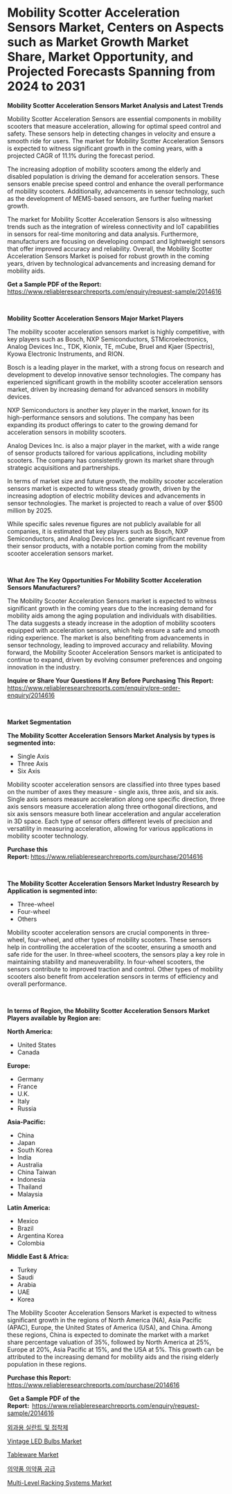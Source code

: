 <p><h1>Mobility Scotter Acceleration Sensors Market, Centers on Aspects such as Market Growth Market Share, Market Opportunity, and Projected Forecasts Spanning from 2024 to 2031</h1></p><p><strong>Mobility Scotter Acceleration Sensors Market Analysis and Latest Trends</strong></p>
<p><p>Mobility Scotter Acceleration Sensors are essential components in mobility scooters that measure acceleration, allowing for optimal speed control and safety. These sensors help in detecting changes in velocity and ensure a smooth ride for users. The market for Mobility Scotter Acceleration Sensors is expected to witness significant growth in the coming years, with a projected CAGR of 11.1% during the forecast period.</p><p>The increasing adoption of mobility scooters among the elderly and disabled population is driving the demand for acceleration sensors. These sensors enable precise speed control and enhance the overall performance of mobility scooters. Additionally, advancements in sensor technology, such as the development of MEMS-based sensors, are further fueling market growth.</p><p>The market for Mobility Scotter Acceleration Sensors is also witnessing trends such as the integration of wireless connectivity and IoT capabilities in sensors for real-time monitoring and data analysis. Furthermore, manufacturers are focusing on developing compact and lightweight sensors that offer improved accuracy and reliability. Overall, the Mobility Scotter Acceleration Sensors Market is poised for robust growth in the coming years, driven by technological advancements and increasing demand for mobility aids.</p></p>
<p><strong>Get a Sample PDF of the Report:&nbsp;</strong> <a href="https://www.reliableresearchreports.com/enquiry/request-sample/2014616">https://www.reliableresearchreports.com/enquiry/request-sample/2014616</a></p>
<p>&nbsp;</p>
<p><strong>Mobility Scotter Acceleration Sensors Major Market Players</strong></p>
<p><p>The mobility scooter acceleration sensors market is highly competitive, with key players such as Bosch, NXP Semiconductors, STMicroelectronics, Analog Devices Inc., TDK, Kionix, TE, mCube, Bruel and Kjaer (Spectris), Kyowa Electronic Instruments, and RION.</p><p>Bosch is a leading player in the market, with a strong focus on research and development to develop innovative sensor technologies. The company has experienced significant growth in the mobility scooter acceleration sensors market, driven by increasing demand for advanced sensors in mobility devices.</p><p>NXP Semiconductors is another key player in the market, known for its high-performance sensors and solutions. The company has been expanding its product offerings to cater to the growing demand for acceleration sensors in mobility scooters.</p><p>Analog Devices Inc. is also a major player in the market, with a wide range of sensor products tailored for various applications, including mobility scooters. The company has consistently grown its market share through strategic acquisitions and partnerships.</p><p>In terms of market size and future growth, the mobility scooter acceleration sensors market is expected to witness steady growth, driven by the increasing adoption of electric mobility devices and advancements in sensor technologies. The market is projected to reach a value of over $500 million by 2025.</p><p>While specific sales revenue figures are not publicly available for all companies, it is estimated that key players such as Bosch, NXP Semiconductors, and Analog Devices Inc. generate significant revenue from their sensor products, with a notable portion coming from the mobility scooter acceleration sensors market.</p></p>
<p>&nbsp;</p>
<p><strong>What Are The Key Opportunities For Mobility Scotter Acceleration Sensors Manufacturers?</strong></p>
<p><p>The Mobility Scooter Acceleration Sensors market is expected to witness significant growth in the coming years due to the increasing demand for mobility aids among the aging population and individuals with disabilities. The data suggests a steady increase in the adoption of mobility scooters equipped with acceleration sensors, which help ensure a safe and smooth riding experience. The market is also benefiting from advancements in sensor technology, leading to improved accuracy and reliability. Moving forward, the Mobility Scooter Acceleration Sensors market is anticipated to continue to expand, driven by evolving consumer preferences and ongoing innovation in the industry.</p></p>
<p><strong>Inquire or Share Your Questions If Any Before Purchasing This Report:</strong> <a href="https://www.reliableresearchreports.com/enquiry/pre-order-enquiry/2014616">https://www.reliableresearchreports.com/enquiry/pre-order-enquiry/2014616</a></p>
<p>&nbsp;</p>
<p><strong>Market Segmentation</strong></p>
<p><strong>The Mobility Scotter Acceleration Sensors Market Analysis by types is segmented into:</strong></p>
<p><ul><li>Single Axis</li><li>Three Axis</li><li>Six Axis</li></ul></p>
<p><p>Mobility scooter acceleration sensors are classified into three types based on the number of axes they measure - single axis, three axis, and six axis. Single axis sensors measure acceleration along one specific direction, three axis sensors measure acceleration along three orthogonal directions, and six axis sensors measure both linear acceleration and angular acceleration in 3D space. Each type of sensor offers different levels of precision and versatility in measuring acceleration, allowing for various applications in mobility scooter technology.</p></p>
<p><strong>Purchase this Report:&nbsp;</strong><a href="https://www.reliableresearchreports.com/purchase/2014616">https://www.reliableresearchreports.com/purchase/2014616</a></p>
<p>&nbsp;</p>
<p><strong>The Mobility Scotter Acceleration Sensors Market Industry Research by Application is segmented into:</strong></p>
<p><ul><li>Three-wheel</li><li>Four-wheel</li><li>Others</li></ul></p>
<p><p>Mobility scooter acceleration sensors are crucial components in three-wheel, four-wheel, and other types of mobility scooters. These sensors help in controlling the acceleration of the scooter, ensuring a smooth and safe ride for the user. In three-wheel scooters, the sensors play a key role in maintaining stability and maneuverability. In four-wheel scooters, the sensors contribute to improved traction and control. Other types of mobility scooters also benefit from acceleration sensors in terms of efficiency and overall performance.</p></p>
<p>&nbsp;</p>
<p><strong>In terms of Region, the Mobility Scotter Acceleration Sensors Market Players available by Region are:</strong></p>
<p>
    <p> <strong> North America: </strong>
        <ul>
            <li>United States</li>
            <li>Canada</li>
        </ul>
        </p> 
    <p> <strong> Europe: </strong>
        <ul>
            <li>Germany</li>
            <li>France</li>
            <li>U.K.</li>
            <li>Italy</li>
            <li>Russia</li>
        </ul>
        </p> 
    <p> <strong> Asia-Pacific: </strong>
        <ul>
            <li>China</li>
            <li>Japan</li>
            <li>South Korea</li>
            <li>India</li>
            <li>Australia</li>
            <li>China Taiwan</li>
            <li>Indonesia</li>
            <li>Thailand</li>
            <li>Malaysia</li>
        </ul>
        </p> 
    <p> <strong> Latin America: </strong>
        <ul>
            <li>Mexico</li>
            <li>Brazil</li>
            <li>Argentina Korea</li>
            <li>Colombia</li>
        </ul>
        </p> 
    <p> <strong> Middle East & Africa: </strong>
        <ul>
            <li>Turkey</li>
            <li>Saudi</li>
            <li>Arabia</li>
            <li>UAE</li>
            <li>Korea</li>
        </ul>
    </p>
    </p>
<p><p>The Mobility Scooter Acceleration Sensors Market is expected to witness significant growth in the regions of North America (NA), Asia Pacific (APAC), Europe, the United States of America (USA), and China. Among these regions, China is expected to dominate the market with a market share percentage valuation of 35%, followed by North America at 25%, Europe at 20%, Asia Pacific at 15%, and the USA at 5%. This growth can be attributed to the increasing demand for mobility aids and the rising elderly population in these regions.</p></p>
<p><strong>Purchase this Report: </strong><a href="https://www.reliableresearchreports.com/purchase/2014616">https://www.reliableresearchreports.com/purchase/2014616</a></p>
<p>&nbsp;<strong>Get a Sample PDF of the Report:&nbsp;&nbsp;</strong><a href="https://www.reliableresearchreports.com/enquiry/request-sample/2014616">https://www.reliableresearchreports.com/enquiry/request-sample/2014616</a></p>
<p><strong></strong></p>
<p><p><a href="https://medium.com/@bunxhcci35271755/%EC%88%98%EC%88%A0%EC%9A%A9-%EB%B0%80%EB%B4%89%EC%A0%9C-%EB%B0%8F-%EC%A0%91%EC%B0%A9%EC%A0%9C-%EC%8B%9C%EC%9E%A5-%EB%B6%84%EC%84%9D-%EA%B8%80%EB%A1%9C%EB%B2%8C-%EC%82%B0%EC%97%85-%EA%B4%80%EC%A0%90%EA%B3%BC-%EC%98%88%EC%B8%A1-2024%EB%85%84%EB%B6%80%ED%84%B0-2031%EB%85%84-3d6e065a48a2">외과용 실란트 및 접착제</a></p><p><a href="https://faithful-glue-af3.notion.site/Vintage-LED-Bulbs-Market-Centers-on-Aspects-such-as-Market-Growth-Market-Share-Market-Opportunity--ff8549e08c064baf82ef82dffed51190">Vintage LED Bulbs Market</a></p><p><a href="https://view.publitas.com/reportprime-1/tableware-market-size-growing-and-forecasted-for-period-from-2024-2031-and-provides-complete-market-analysis-of-this-market/">Tableware Market</a></p><p><a href="https://medium.com/@stevecormier0978/%EC%A0%9C%EC%95%BD-%EC%9D%98%EC%95%BD%ED%92%88-%EC%A0%84%EB%8B%AC-%EC%8B%9C%EC%9E%A5-%EA%B2%BD%EC%9F%81-%EB%B6%84%EC%84%9D-%EC%8B%9C%EC%9E%A5-%EB%8F%99%ED%96%A5-%EB%B0%8F-2031%EB%85%84%EA%B9%8C%EC%A7%80%EC%9D%98-%EC%98%88%EC%B8%A1-d7357bfcf3d5">의약품 의약품 공급</a></p><p><a href="https://chivalrous-flock-a86.notion.site/Global-Multi-Level-Racking-Systems-Market-by-Types-Applications-and-Major-Players-with-Regional-G-743d1da56506417eb35f4346698af848">Multi-Level Racking Systems Market</a></p></p>